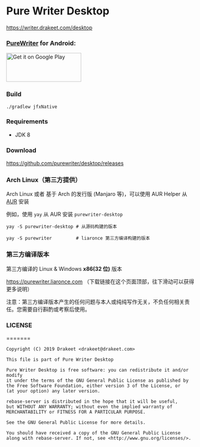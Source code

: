 # Pure Writer Desktop

https://writer.drakeet.com/desktop

### [PureWriter](https://play.google.com/store/apps/details?id=com.drakeet.purewriter) for Android:

<a href='https://play.google.com/store/apps/details?id=com.drakeet.purewriter&utm_source=global_co&utm_medium=prtnr&utm_content=Mar2515&utm_campaign=PartBadge&pcampaignid=MKT-Other-global-all-co-prtnr-py-PartBadge-Mar2515-1'><img alt='Get it on Google Play' src='https://play.google.com/intl/en_us/badges/images/generic/en_badge_web_generic.png' width=200 height=77/></a>

### Build

```
./gradlew jfxNative
```

### Requirements

* JDK 8

### Download

https://github.com/purewriter/desktop/releases

### Arch Linux（第三方提供）

Arch Linux 或者 基于 Arch 的发行版 (Manjaro 等)，可以使用 AUR Helper 从 [AUR](https://aur.archlinux.org/packages/purewriter-desktop/) 安装

例如，使用 `yay` 从 AUR 安装 `purewriter-desktop`

```
yay -S purewriter-desktop # 从源码构建的版本

yay -S purewriter         # liaronce 第三方编译构建的版本
```

### 第三方编译版本

第三方编译的 Linux & Windows **x86(32 位)** 版本

https://purewriter.liaronce.com （下载链接在这个页面顶部，往下滑动可以获得更多说明）

注意：第三方编译版本产生的任何问题与本人或纯纯写作无关，不负任何相关责任。您需要自行斟酌或考察后使用。

### LICENSE

=======

    Copyright (C) 2019 Drakeet <drakeet@drakeet.com>

    This file is part of Pure Writer Desktop

    Pure Writer Desktop is free software: you can redistribute it and/or modify
    it under the terms of the GNU General Public License as published by
    the Free Software Foundation, either version 3 of the License, or
    (at your option) any later version.

    rebase-server is distributed in the hope that it will be useful,
    but WITHOUT ANY WARRANTY; without even the implied warranty of
    MERCHANTABILITY or FITNESS FOR A PARTICULAR PURPOSE.

    See the GNU General Public License for more details.

    You should have received a copy of the GNU General Public License
    along with rebase-server. If not, see <http://www.gnu.org/licenses/>.
